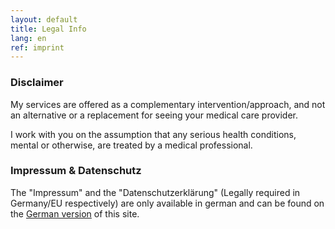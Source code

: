 ```yaml
---
layout: default
title: Legal Info
lang: en
ref: imprint
---
```

### Disclaimer

My services are offered as a complementary intervention/approach, and not an
alternative or a replacement for seeing your medical care provider.

I work with you on the assumption that any serious health conditions, mental
or otherwise, are treated by a medical professional.

### Impressum & Datenschutz

The "Impressum" and the "Datenschutzerklärung"
(Legally required in Germany/EU respectively)
are only available in german and can be found
on the [German version](/de/impressum) of this site.
